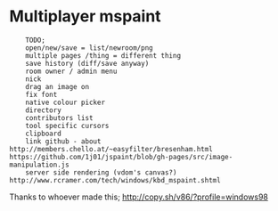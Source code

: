 Multiplayer mspaint
===

```
    TODO;
    open/new/save = list/newroom/png
    multiple pages /thing = different thing
    save history (diff/save anyway)
    room owner / admin menu
    nick
    drag an image on
    fix font
    native colour picker
    directory
    contributors list
    tool specific cursors
    clipboard
    link github - about
http://members.chello.at/~easyfilter/bresenham.html
https://github.com/1j01/jspaint/blob/gh-pages/src/image-manipulation.js
    server side rendering (vdom's canvas?)
http://www.rcramer.com/tech/windows/kbd_mspaint.shtml
```

Thanks to whoever made this; http://copy.sh/v86/?profile=windows98
